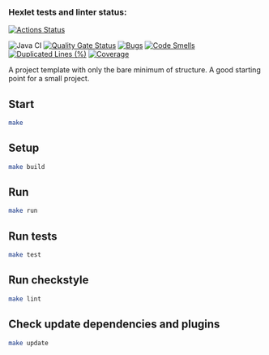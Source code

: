 ### Hexlet tests and linter status:
[![Actions Status](https://github.com/Levasey/java-project-71/actions/workflows/hexlet-check.yml/badge.svg)](https://github.com/Levasey/java-project-71/actions)

![Java CI](https://github.com/hexlet-boilerplates/java-package/workflows/Java%20CI/badge.svg)
[![Quality Gate Status](https://sonarcloud.io/api/project_badges/measure?project=hexlet-boilerplates_java-package&metric=alert_status)](https://sonarcloud.io/summary/new_code?id=hexlet-boilerplates_java-package)
[![Bugs](https://sonarcloud.io/api/project_badges/measure?project=hexlet-boilerplates_java-package&metric=bugs)](https://sonarcloud.io/summary/new_code?id=hexlet-boilerplates_java-package)
[![Code Smells](https://sonarcloud.io/api/project_badges/measure?project=hexlet-boilerplates_java-package&metric=code_smells)](https://sonarcloud.io/summary/new_code?id=hexlet-boilerplates_java-package)
[![Duplicated Lines (%)](https://sonarcloud.io/api/project_badges/measure?project=hexlet-boilerplates_java-package&metric=duplicated_lines_density)](https://sonarcloud.io/summary/new_code?id=hexlet-boilerplates_java-package)
[![Coverage](https://sonarcloud.io/api/project_badges/measure?project=hexlet-boilerplates_java-package&metric=coverage)](https://sonarcloud.io/summary/new_code?id=hexlet-boilerplates_java-package)

A project template with only the bare minimum of structure. A good starting point for a small project.

## Start

```bash
make
```

## Setup

```bash
make build
```

## Run

```bash
make run
```

## Run tests

```bash
make test
```

## Run checkstyle

```bash
make lint
```

## Check update dependencies and plugins

```bash
make update
```